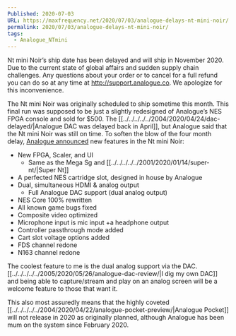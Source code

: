 ```yaml
---
Published: 2020-07-03
URL: https://maxfrequency.net/2020/07/03/analogue-delays-nt-mini-noir/
permalink: 2020/07/03/analogue-delays-nt-mini-noir/
tags:
  - Analogue_NTmini
---
```

Nt mini Noir’s ship date has been delayed and will ship in November 2020. Due to the current state of global affairs and sudden supply chain challenges. Any questions about your order or to cancel for a full refund you can do so at any time at http://support.analogue.co. We apologize for this inconvenience.

The Nt mini Noir was originally scheduled to ship sometime this month. This final run was supposed to be just a slightly redesigned of Analogue’s NES FPGA console and sold for $500. The [[../../../../../2004/2020/04/24/dac-delayed/|Analogue DAC was delayed back in April]], but Analogue said that the Nt mini Noir was still on time. To soften the blow of the four month delay, [Analogue announced](https://twitter.com/analogue/status/1279068063569076224) new features in the Nt mini Noir:

- New FPGA, Scaler, and UI
	- Same as the Mega Sg and [[../../../../../2001/2020/01/14/super-nt/|Super Nt]]
- A perfected NES cartridge slot, designed in house by Analogue
- Dual, simultaneous HDMI & analog output
	- Full Analogue DAC support (dual analog output)
- NES Core 100% rewritten
- All known game bugs fixed
- Composite video optimized
- Microphone input is mic input +a headphone output
- Controller passthrough mode added
- Cart slot voltage options added
- FDS channel redone
- N163 channel redone

The coolest feature to me is the dual analog support via the DAC. [[../../../../../2005/2020/05/26/analogue-dac-review/|I dig my own DAC]] and being able to capture/stream and play on an analog screen will be a welcome feature to those that want it.

This also most assuredly means that the highly coveted [[../../../../../2004/2020/04/22/analogue-pocket-preview/|Analogue Pocket]] will not release in 2020 as originally planned, although Analogue has been mum on the system since February 2020.